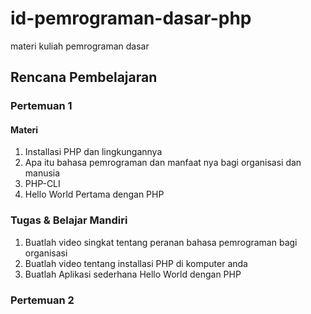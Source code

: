 # id-pemrograman-dasar-php
materi kuliah pemrograman dasar 

## Rencana Pembelajaran

### Pertemuan 1 

#### Materi 

1. Installasi PHP dan lingkungannya 
2. Apa itu bahasa pemrograman dan manfaat nya bagi organisasi dan manusia 
3. PHP-CLI 
4. Hello World Pertama dengan PHP 

### Tugas & Belajar Mandiri

1. Buatlah video singkat tentang peranan bahasa pemrograman bagi organisasi 
2. Buatlah video tentang installasi PHP di komputer anda 
3. Buatlah Aplikasi sederhana Hello World dengan PHP 


### Pertemuan 2 

